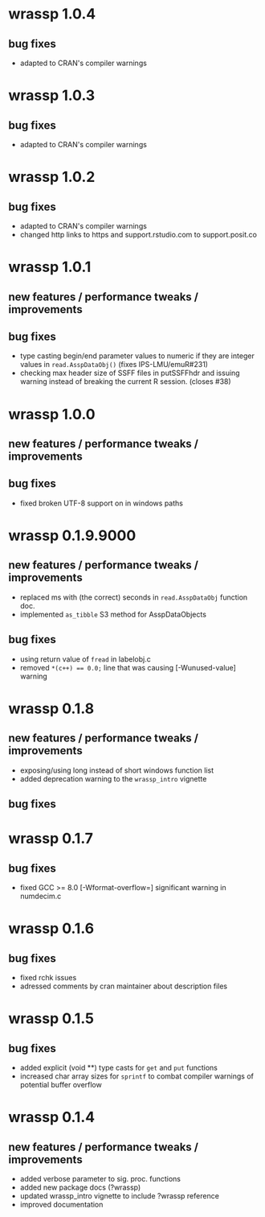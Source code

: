# wrassp 1.0.4

## bug fixes

* adapted to CRAN's compiler warnings

# wrassp 1.0.3

## bug fixes

* adapted to CRAN's compiler warnings

# wrassp 1.0.2

## bug fixes

* adapted to CRAN's compiler warnings
* changed http links to https and support.rstudio.com to support.posit.co

# wrassp 1.0.1

## new features / performance tweaks / improvements

## bug fixes

* type casting begin/end parameter values to numeric if they are integer values in `read.AsspDataObj()` (fixes IPS-LMU/emuR#231)
* checking max header size of SSFF files in putSSFFhdr and issuing warning instead of breaking the current R session. (closes #38)


# wrassp 1.0.0

## new features / performance tweaks / improvements

## bug fixes

* fixed broken UTF-8 support on in windows paths

# wrassp 0.1.9.9000

## new features / performance tweaks / improvements

* replaced ms with (the correct) seconds in `read.AsspDataObj` function doc.
* implemented `as_tibble` S3 method for AsspDataObjects

## bug fixes

* using return value of `fread` in labelobj.c
* removed `*(c++) == 0.0;` line that was causing [-Wunused-value] warning

# wrassp 0.1.8

## new features / performance tweaks / improvements

* exposing/using long instead of short windows function list
* added deprecation warning to the `wrassp_intro` vignette

## bug fixes

# wrassp 0.1.7

## bug fixes

* fixed GCC >= 8.0 [-Wformat-overflow=] significant warning in numdecim.c

# wrassp 0.1.6

## bug fixes

* fixed rchk issues
* adressed comments by cran maintainer about description files

# wrassp 0.1.5

## bug fixes

* added explicit (void **) type casts for `get` and `put` functions
* increased char array sizes for `sprintf` to combat compiler warnings of potential buffer overflow

# wrassp 0.1.4

## new features / performance tweaks / improvements

* added verbose parameter to sig. proc. functions
* added new package docs (?wrassp)
* updated wrassp_intro vignette to include ?wrassp reference
* improved documentation
